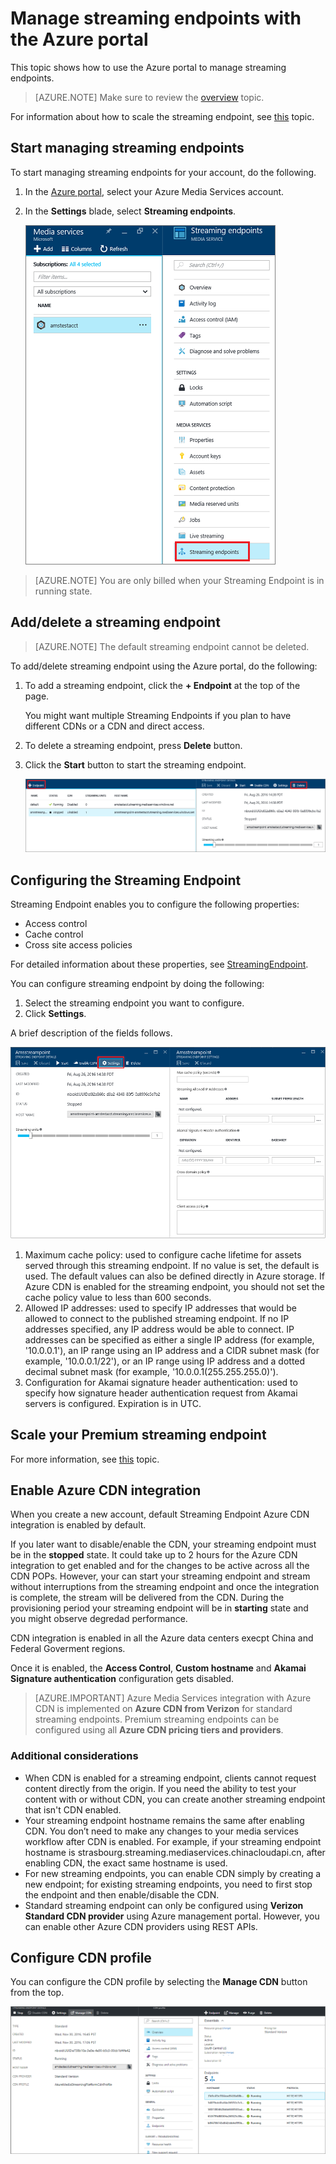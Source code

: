 <properties
    pageTitle="Manage streaming endpoints with the Azure portal | Azure"
    description="This topic shows how to manage streaming endpoints with the Azure portal."
    services="media-services"
    documentationcenter=""
    author="Juliako"
    writer="juliako"
    manager="erikre"
    editor="" />
<tags
    ms.assetid="bb1aca25-d23a-4520-8c45-44ef3ecd5371"
    ms.service="media-services"
    ms.workload="media"
    ms.tgt_pltfrm="na"
    ms.devlang="na"
    ms.topic="article"
    ms.date="01/05/2017"
    wacn.date=""
    ms.author="juliako" />

# Manage streaming endpoints with the Azure portal

This topic shows  how to use the Azure portal to manage streaming endpoints. 

>[AZURE.NOTE]
>Make sure to review the [overview](/documentation/articles/media-services-streaming-endpoints-overview/) topic. 

For information about how to scale the streaming endpoint, see [this](/documentation/articles/media-services-portal-scale-streaming-endpoints/) topic.

## Start managing streaming endpoints 

To start managing streaming endpoints for your account, do the following.

1. In the [Azure portal](https://portal.azure.cn/), select your Azure Media Services account.
2. In the **Settings** blade, select **Streaming endpoints**.
   
    ![Streaming endpoint](./media/media-services-portal-manage-streaming-endpoints/media-services-manage-streaming-endpoints1.png)

> [AZURE.NOTE]
> You are only billed when your Streaming Endpoint is in running state.

## Add/delete a streaming endpoint

>[AZURE.NOTE]
>The default streaming endpoint cannot be deleted.

To add/delete streaming endpoint using the Azure portal, do the following:

1. To add a streaming endpoint, click the **+ Endpoint** at the top of the page. 

	You might want multiple Streaming Endpoints if you plan to have different CDNs or a CDN and direct access.

2. To delete a streaming endpoint, press **Delete** button.      
3. Click the **Start** button to start the streaming endpoint.
   
    ![Streaming endpoint](./media/media-services-portal-manage-streaming-endpoints/media-services-manage-streaming-endpoints2.png)


## <a id="configure_streaming_endpoints"></a>Configuring the Streaming Endpoint
Streaming Endpoint enables you to configure the following properties:

* Access control
* Cache control
* Cross site access policies

For detailed information about these properties, see [StreamingEndpoint](https://docs.microsoft.com/rest/api/media/operations/streamingendpoint).

You can configure streaming endpoint by doing the following:

1. Select the streaming endpoint you want to configure.
2. Click **Settings**.

A brief description of the fields follows.

![Streaming endpoint](./media/media-services-portal-manage-streaming-endpoints/media-services-manage-streaming-endpoints4.png)

1. Maximum cache policy: used to configure cache lifetime for assets served through this streaming endpoint. If no value is set, the default is used. The default values can also be defined directly in Azure storage. If Azure CDN is enabled for the streaming endpoint, you should not set the cache policy value to less than 600 seconds.  
2. Allowed IP addresses: used to specify IP addresses that would be allowed to connect to the published streaming endpoint. If no IP addresses specified, any IP address would be able to connect. IP addresses can be specified as either a single IP address (for example, '10.0.0.1'), an IP range using an IP address and a CIDR subnet mask (for example, '10.0.0.1/22'), or an IP range using IP address and a dotted decimal subnet mask (for example, '10.0.0.1(255.255.255.0)').
3. Configuration for Akamai signature header authentication: used to specify how signature header authentication request from Akamai servers is configured. Expiration is in UTC.

## Scale your Premium streaming endpoint

For more information, see [this](/documentation/articles/media-services-portal-scale-streaming-endpoints/) topic.

## <a id="enable_cdn"></a>Enable Azure CDN integration

When you create a new account, default Streaming Endpoint Azure CDN integration is enabled by default.

If you later want to disable/enable the CDN, your streaming endpoint must be in the **stopped** state. It could take up to 2 hours for the Azure CDN integration to get enabled and for the changes to be active across all the CDN POPs. However, your can start your streaming endpoint and stream without interruptions from the streaming endpoint and once the integration is complete, the stream will be delivered from the CDN. During the provisioning period your streaming endpoint will be in **starting** state and you might observe degredad performance.

CDN integration is enabled in all the Azure data centers execpt China and Federal Goverment regions.

Once it is enabled, the **Access Control**, **Custom hostname** and **Akamai Signature authentication** configuration gets disabled.
 
> [AZURE.IMPORTANT]
> Azure Media Services integration with Azure CDN is implemented on **Azure CDN from Verizon** for standard streaming endpoints. Premium streaming endpoints can be configured using all **Azure CDN pricing tiers and providers**.
 
### Additional considerations

- When CDN is enabled for a streaming endpoint, clients cannot request content directly from the origin. If you need the ability to test your content with or without CDN, you can create another streaming endpoint that isn't CDN enabled.
- Your streaming endpoint hostname remains the same after enabling CDN. You don’t need to make any changes to your media services workflow after CDN is enabled. For example, if your streaming endpoint hostname is strasbourg.streaming.mediaservices.chinacloudapi.cn, after enabling CDN, the exact same hostname is used.
- For new streaming endpoints, you can enable CDN simply by creating a new endpoint; for existing streaming endpoints, you need to first stop the endpoint and then enable/disable the CDN.
- Standard streaming endpoint can only be configured using **Verizon Standard CDN provider** using Azure management portal. However, you can enable other Azure CDN providers using REST APIs.
 
## Configure CDN profile

You can configure the CDN profile by selecting the **Manage CDN** button from the top.

![Streaming endpoint](./media/media-services-portal-manage-streaming-endpoints/media-services-manage-streaming-endpoints6.png)



 

